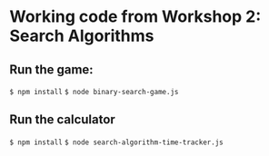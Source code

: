 # Working code from Workshop 2: Search Algorithms

## Run the game:

`$ npm install`
`$ node binary-search-game.js`

## Run the calculator

`$ npm install`
`$ node search-algorithm-time-tracker.js`